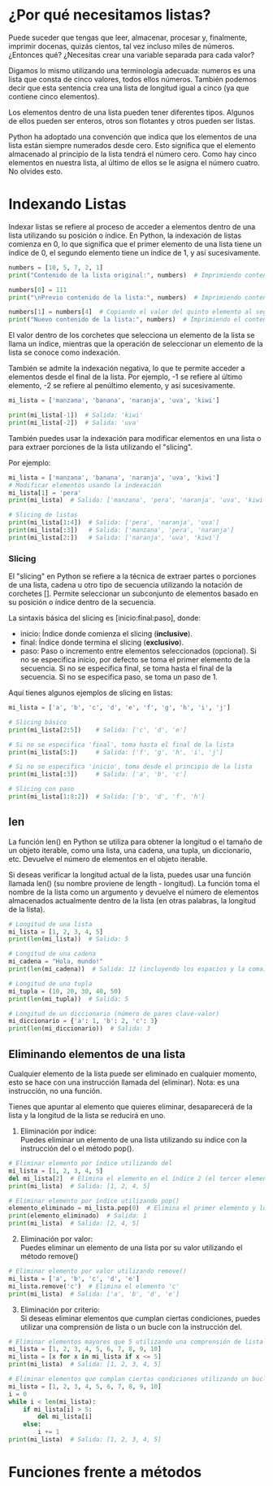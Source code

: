# ¿Por qué necesitamos listas?
Puede suceder que tengas que leer, almacenar, procesar y, finalmente, imprimir docenas, quizás cientos, tal vez incluso miles de números. ¿Entonces qué? ¿Necesitas crear una variable separada para cada valor? 

Digamos lo mismo utilizando una terminología adecuada: numeros es una lista que consta de cinco valores, todos ellos números. También podemos decir que esta sentencia crea una lista de longitud igual a cinco (ya que contiene cinco elementos).

Los elementos dentro de una lista pueden tener diferentes tipos. Algunos de ellos pueden ser enteros, otros son flotantes y otros pueden ser listas.

Python ha adoptado una convención que indica que los elementos de una lista están siempre numerados desde cero. Esto significa que el elemento almacenado al principio de la lista tendrá el número cero. Como hay cinco elementos en nuestra lista, al último de ellos se le asigna el número cuatro. No olvides esto.

# Indexando Listas

Indexar listas se refiere al proceso de acceder a elementos dentro de una lista utilizando su posición o índice. En Python, la indexación de listas comienza en 0, lo que significa que el primer elemento de una lista tiene un índice de 0, el segundo elemento tiene un índice de 1, y así sucesivamente.

```python
numbers = [10, 5, 7, 2, 1]
print("Contenido de la lista original:", numbers)  # Imprimiendo contenido de la lista original.

numbers[0] = 111
print("\nPrevio contenido de la lista:", numbers)  # Imprimiendo contenido de la lista anterior.

numbers[1] = numbers[4]  # Copiando el valor del quinto elemento al segundo elemento.
print("Nuevo contenido de la lista:", numbers)  # Imprimiendo el contenido de la lista actual.
```


El valor dentro de los corchetes que selecciona un elemento de la lista se llama un índice, mientras que la operación de seleccionar un elemento de la lista se conoce como indexación.

También se admite la indexación negativa, lo que te permite acceder a elementos desde el final de la lista. Por ejemplo, -1 se refiere al último elemento, -2 se refiere al penúltimo elemento, y así sucesivamente.

```python
mi_lista = ['manzana', 'banana', 'naranja', 'uva', 'kiwi']

print(mi_lista[-1])  # Salida: 'kiwi'
print(mi_lista[-2])  # Salida: 'uva'

```

También puedes usar la indexación para modificar elementos en una lista o para extraer porciones de la lista utilizando el "slicing". 

Por ejemplo:

```python
mi_lista = ['manzana', 'banana', 'naranja', 'uva', 'kiwi']
# Modificar elementos usando la indexación
mi_lista[1] = 'pera'
print(mi_lista)  # Salida: ['manzana', 'pera', 'naranja', 'uva', 'kiwi']

# Slicing de listas
print(mi_lista[1:4])  # Salida: ['pera', 'naranja', 'uva']
print(mi_lista[:3])   # Salida: ['manzana', 'pera', 'naranja']
print(mi_lista[2:])   # Salida: ['naranja', 'uva', 'kiwi']

```

### Slicing

El "slicing" en Python se refiere a la técnica de extraer partes o porciones de una lista, cadena u otro tipo de secuencia utilizando la notación de corchetes []. Permite seleccionar un subconjunto de elementos basado en su posición o índice dentro de la secuencia.

La sintaxis básica del slicing es [inicio:final:paso], donde:

* inicio: Índice donde comienza el slicing (**inclusive**).
* final: Índice donde termina el slicing (**exclusivo**).
* paso: Paso o incremento entre elementos seleccionados (opcional).
Si no se especifica inicio, por defecto se toma el primer elemento de la secuencia. Si no se especifica final, se toma hasta el final de la secuencia. Si no se especifica paso, se toma un paso de 1.

Aquí tienes algunos ejemplos de slicing en listas:

```python
mi_lista = ['a', 'b', 'c', 'd', 'e', 'f', 'g', 'h', 'i', 'j']

# Slicing básico
print(mi_lista[2:5])    # Salida: ['c', 'd', 'e']

# Si no se especifica 'final', toma hasta el final de la lista
print(mi_lista[5:])     # Salida: ['f', 'g', 'h', 'i', 'j']

# Si no se especifica 'inicio', toma desde el principio de la lista
print(mi_lista[:3])     # Salida: ['a', 'b', 'c']

# Slicing con paso
print(mi_lista[1:8:2])  # Salida: ['b', 'd', 'f', 'h']

```

## len

La función len() en Python se utiliza para obtener la longitud o el tamaño de un objeto iterable, como una lista, una cadena, una tupla, un diccionario, etc. Devuelve el número de elementos en el objeto iterable.

Si deseas verificar la longitud actual de la lista, puedes usar una función llamada len() (su nombre proviene de length - longitud).
La función toma el nombre de la lista como un argumento y devuelve el número de elementos almacenados actualmente dentro de la lista (en otras palabras, la longitud de la lista).

```python
# Longitud de una lista
mi_lista = [1, 2, 3, 4, 5]
print(len(mi_lista))  # Salida: 5

# Longitud de una cadena
mi_cadena = "Hola, mundo!"
print(len(mi_cadena))  # Salida: 12 (incluyendo los espacios y la coma)

# Longitud de una tupla
mi_tupla = (10, 20, 30, 40, 50)
print(len(mi_tupla))  # Salida: 5

# Longitud de un diccionario (número de pares clave-valor)
mi_diccionario = {'a': 1, 'b': 2, 'c': 3}
print(len(mi_diccionario))  # Salida: 3

```

## Eliminando elementos de una lista

Cualquier elemento de la lista puede ser eliminado en cualquier momento, esto se hace con una instrucción llamada del (eliminar). Nota: es una instrucción, no una función.

Tienes que apuntar al elemento que quieres eliminar, desaparecerá de la lista y la longitud de la lista se reducirá en uno.

1. Eliminación por índice:     
  Puedes eliminar un elemento de una lista utilizando su índice con la instrucción del o el método pop().

```python
# Eliminar elemento por índice utilizando del
mi_lista = [1, 2, 3, 4, 5]
del mi_lista[2]  # Elimina el elemento en el índice 2 (el tercer elemento)
print(mi_lista)  # Salida: [1, 2, 4, 5]

# Eliminar elemento por índice utilizando pop()
elemento_eliminado = mi_lista.pop(0)  # Elimina el primer elemento y lo devuelve
print(elemento_eliminado)  # Salida: 1
print(mi_lista)  # Salida: [2, 4, 5]

```

2. Eliminación por valor:    
  Puedes eliminar un elemento de una lista por su valor utilizando el método remove()

```python
# Eliminar elemento por valor utilizando remove()
mi_lista = ['a', 'b', 'c', 'd', 'e']
mi_lista.remove('c')  # Elimina el elemento 'c'
print(mi_lista)  # Salida: ['a', 'b', 'd', 'e']

```

3. Eliminación por criterio:    
  Si deseas eliminar elementos que cumplan ciertas condiciones, puedes utilizar una comprensión de lista o un bucle con la instrucción del.

```python
# Eliminar elementos mayores que 5 utilizando una comprensión de lista
mi_lista = [1, 2, 3, 4, 5, 6, 7, 8, 9, 10]
mi_lista = [x for x in mi_lista if x <= 5]
print(mi_lista)  # Salida: [1, 2, 3, 4, 5]

# Eliminar elementos que cumplan ciertas condiciones utilizando un bucle
mi_lista = [1, 2, 3, 4, 5, 6, 7, 8, 9, 10]
i = 0
while i < len(mi_lista):
    if mi_lista[i] > 5:
        del mi_lista[i]
    else:
        i += 1
print(mi_lista)  # Salida: [1, 2, 3, 4, 5]

```

# Funciones frente a métodos

